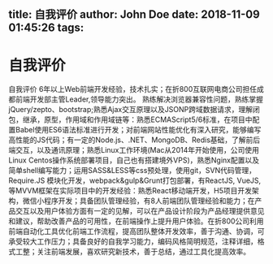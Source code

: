 title: 自我评价
author: John Doe
date: 2018-11-09 01:45:26
tags:
---
# 自我评价
自我评价
6年以上Web前端开发经验，技术扎实；在折800互联网电商公司担任成都前端开发部主管Leader,领导能力突出。
熟练解决浏览器兼容性问题，熟练掌握jQuery/zepto、bootstrap;熟悉Ajax交互原理以及JSONP跨域数据请求，理解闭包，继承，原型，作用域和作用域链等：熟悉ECMAScript5/6标准，在项目中配置Babel使用ES6语法标准进行开发；对前端网站性能优化有深入研究，能够编写高性能的JS代码；有一定的Node.js、.NET、MongoDB、Redis基础，了解前后端交互，以及通讯原理；熟悉Linux工作环境(Mac从2014年开始使用，公司使用Linux Centos操作系统部署项目，自己也有搭建境外VPS)，熟悉Nginx配置以及简单shell编写能力；运用SASS&LESS等css预处理，使用git，SVN代码管理，Require.JS 模块化开发，webpack&gulp&Grunt打包部署，有ReactJS, VueJS, 等MVVM框架在实际项目中的开发经验：熟悉React移动端开发，H5项目开发架构，微信小程序开发；具备团队管理经验，有8人前端团队管理经验和能力；在产品交互以及用户体验方面有一定的见解，可以在产品设计阶段为产品经理提供意见和建议，帮助改善产品的可用性，在前端操作上提升用户体验。在折800公司利用前端自动化工具优化前端工作流程，提高团队整体开发效率，善于沟通、协调，可承受较大工作压力；具备良好的自我学习能力，编码风格简明规范，注释详细，格式工整；关注前端发展，喜欢研究新技术，善于总结，通过工具化提高效率。